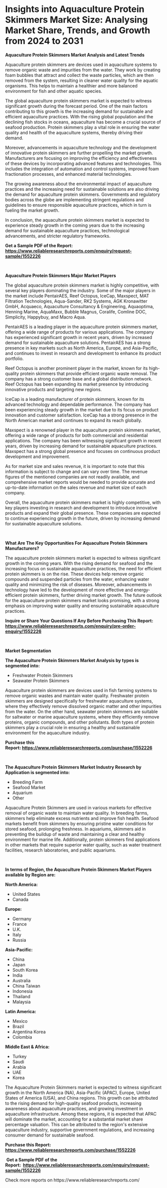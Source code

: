 <p><h1>Insights into Aquaculture Protein Skimmers Market Size: Analysing Market Share, Trends, and Growth from 2024 to 2031</h1></p><p><strong>Aquaculture Protein Skimmers Market Analysis and Latest Trends</strong></p>
<p><p>Aquaculture protein skimmers are devices used in aquaculture systems to remove organic waste and impurities from the water. They work by creating foam bubbles that attract and collect the waste particles, which are then removed from the system, resulting in cleaner water quality for the aquatic organisms. This helps to maintain a healthier and more balanced environment for fish and other aquatic species.</p><p>The global aquaculture protein skimmers market is expected to witness significant growth during the forecast period. One of the main factors contributing to this growth is the increasing demand for sustainable and efficient aquaculture practices. With the rising global population and the declining fish stocks in oceans, aquaculture has become a crucial source of seafood production. Protein skimmers play a vital role in ensuring the water quality and health of the aquaculture systems, thereby driving their demand.</p><p>Moreover, advancements in aquaculture technology and the development of innovative protein skimmers are further propelling the market growth. Manufacturers are focusing on improving the efficiency and effectiveness of these devices by incorporating advanced features and technologies. This includes the integration of automation and control systems, improved foam fractionation processes, and enhanced material technologies.</p><p>The growing awareness about the environmental impact of aquaculture practices and the increasing need for sustainable solutions are also driving the demand for aquaculture protein skimmers. Governments and regulatory bodies across the globe are implementing stringent regulations and guidelines to ensure responsible aquaculture practices, which in turn is fueling the market growth.</p><p>In conclusion, the aquaculture protein skimmers market is expected to experience steady growth in the coming years due to the increasing demand for sustainable aquaculture practices, technological advancements, and stricter regulatory frameworks.</p></p>
<p><strong>Get a Sample PDF of the Report:&nbsp; <a href="https://www.reliableresearchreports.com/enquiry/request-sample/1552226">https://www.reliableresearchreports.com/enquiry/request-sample/1552226</a></strong></p>
<p>&nbsp;</p>
<p><strong>Aquaculture Protein Skimmers Major Market Players</strong></p>
<p><p>The global aquaculture protein skimmers market is highly competitive, with several key players dominating the industry. Some of the major players in the market include PentairAES, Reef Octopus, IceCap, Maxspect, MAT Filtration Technologies, Aqua-Sander, RK2 Systems, AGK Kronawitter GmbH, Acquaeco, Aquaculture Consultancy & Engineering, Aquaoptima, Henning Marine, AquaMaxx, Bubble Magnus, Coralife, Comline DOC, Simplicity, Happybuy, and Macro Aqua.</p><p>PentairAES is a leading player in the aquaculture protein skimmers market, offering a wide range of products for various applications. The company has experienced significant growth in recent years, driven by increased demand for sustainable aquaculture solutions. PentairAES has a strong presence in key markets such as North America, Europe, and Asia-Pacific, and continues to invest in research and development to enhance its product portfolio.</p><p>Reef Octopus is another prominent player in the market, known for its high-quality protein skimmers that provide efficient organic waste removal. The company has a strong customer base and a global distribution network. Reef Octopus has been expanding its market presence by introducing innovative products and targeting new regions.</p><p>IceCap is a leading manufacturer of protein skimmers, known for its advanced technology and dependable performance. The company has been experiencing steady growth in the market due to its focus on product innovation and customer satisfaction. IceCap has a strong presence in the North American market and continues to expand its reach globally.</p><p>Maxspect is a renowned player in the aquaculture protein skimmers market, offering a wide range of products for both commercial and residential applications. The company has been witnessing significant growth in recent years, driven by increasing demand for sustainable aquaculture practices. Maxspect has a strong global presence and focuses on continuous product development and improvement.</p><p>As for market size and sales revenue, it is important to note that this information is subject to change and can vary over time. The revenue figures of the mentioned companies are not readily available, and comprehensive market reports would be needed to provide accurate and up-to-date information on the sales revenue and market size of each company.</p><p>Overall, the aquaculture protein skimmers market is highly competitive, with key players investing in research and development to introduce innovative products and expand their global presence. These companies are expected to continue experiencing growth in the future, driven by increasing demand for sustainable aquaculture solutions.</p></p>
<p>&nbsp;</p>
<p><strong>What Are The Key Opportunities For Aquaculture Protein Skimmers Manufacturers?</strong></p>
<p><p>The aquaculture protein skimmers market is expected to witness significant growth in the coming years. With the rising demand for seafood and the increasing focus on sustainable aquaculture practices, the need for efficient protein skimmers is on the rise. These devices help remove organic compounds and suspended particles from the water, enhancing water quality and minimizing the risk of diseases. Moreover, advancements in technology have led to the development of more effective and energy-efficient protein skimmers, further driving market growth. The future outlook for the aquaculture protein skimmers market looks promising, with a strong emphasis on improving water quality and ensuring sustainable aquaculture practices.</p></p>
<p><strong>Inquire or Share Your Questions If Any Before Purchasing This Report: <a href="https://www.reliableresearchreports.com/enquiry/pre-order-enquiry/1552226">https://www.reliableresearchreports.com/enquiry/pre-order-enquiry/1552226</a></strong></p>
<p>&nbsp;</p>
<p><strong>Market Segmentation</strong></p>
<p><strong>The Aquaculture Protein Skimmers Market Analysis by types is segmented into:</strong></p>
<p><ul><li>Freshwater Protein Skimmers</li><li>Seawater Protein Skimmers</li></ul></p>
<p><p>Aquaculture protein skimmers are devices used in fish farming systems to remove organic wastes and maintain water quality. Freshwater protein skimmers are designed specifically for freshwater aquaculture systems, where they effectively remove dissolved organic matter and other impurities from the water. On the other hand, seawater protein skimmers are suitable for saltwater or marine aquaculture systems, where they efficiently remove proteins, organic compounds, and other pollutants. Both types of protein skimmers play a crucial role in ensuring a healthy and sustainable environment for the aquaculture industry.</p></p>
<p><strong>Purchase this Report:&nbsp;<a href="https://www.reliableresearchreports.com/purchase/1552226">https://www.reliableresearchreports.com/purchase/1552226</a></strong></p>
<p>&nbsp;</p>
<p><strong>The Aquaculture Protein Skimmers Market Industry Research by Application is segmented into:</strong></p>
<p><ul><li>Breeding Farm</li><li>Seafood Market</li><li>Aquarium</li><li>Other</li></ul></p>
<p><p>Aquaculture Protein Skimmers are used in various markets for effective removal of organic waste to maintain water quality. In breeding farms, skimmers help eliminate excess nutrients and improve fish health. Seafood markets benefit from skimmers by ensuring pristine water conditions for stored seafood, prolonging freshness. In aquariums, skimmers aid in preventing the buildup of waste and maintaining a clear and healthy environment for marine life. Additionally, protein skimmers find applications in other markets that require superior water quality, such as water treatment facilities, research laboratories, and public aquariums.</p></p>
<p>&nbsp;</p>
<p><strong>In terms of Region, the Aquaculture Protein Skimmers Market Players available by Region are:</strong></p>
<p>
    <p> <strong> North America: </strong>
        <ul>
            <li>United States</li>
            <li>Canada</li>
        </ul>
        </p> 
    <p> <strong> Europe: </strong>
        <ul>
            <li>Germany</li>
            <li>France</li>
            <li>U.K.</li>
            <li>Italy</li>
            <li>Russia</li>
        </ul>
        </p> 
    <p> <strong> Asia-Pacific: </strong>
        <ul>
            <li>China</li>
            <li>Japan</li>
            <li>South Korea</li>
            <li>India</li>
            <li>Australia</li>
            <li>China Taiwan</li>
            <li>Indonesia</li>
            <li>Thailand</li>
            <li>Malaysia</li>
        </ul>
        </p> 
    <p> <strong> Latin America: </strong>
        <ul>
            <li>Mexico</li>
            <li>Brazil</li>
            <li>Argentina Korea</li>
            <li>Colombia</li>
        </ul>
        </p> 
    <p> <strong> Middle East & Africa: </strong>
        <ul>
            <li>Turkey</li>
            <li>Saudi</li>
            <li>Arabia</li>
            <li>UAE</li>
            <li>Korea</li>
        </ul>
    </p>
    </p>
<p><p>The Aquaculture Protein Skimmers market is expected to witness significant growth in the North America (NA), Asia-Pacific (APAC), Europe, United States of America (USA), and China regions. This growth can be attributed to the rising demand for high-quality seafood products, increasing awareness about aquaculture practices, and growing investment in aquaculture infrastructure. Among these regions, it is expected that APAC will dominate the market, accounting for a substantial market share percentage valuation. This can be attributed to the region's extensive aquaculture industry, supportive government regulations, and increasing consumer demand for sustainable seafood.</p></p>
<p><strong>Purchase this Report: <a href="https://www.reliableresearchreports.com/purchase/1552226">https://www.reliableresearchreports.com/purchase/1552226</a></strong></p>
<p>&nbsp;<strong>Get a Sample PDF of the Report:&nbsp;&nbsp;<a href="https://www.reliableresearchreports.com/enquiry/request-sample/1552226">https://www.reliableresearchreports.com/enquiry/request-sample/1552226</a></strong></p>
<p><strong></strong></p>
<p>Check more reports on https://www.reliableresearchreports.com/</p>